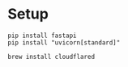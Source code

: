 # Setup

```
pip install fastapi
pip install "uvicorn[standard]"
```

```
brew install cloudflared
```